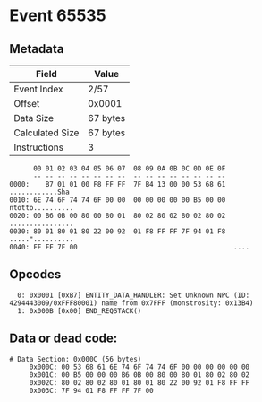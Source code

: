 # Event 65535

## Metadata

| Field           | Value    |
|-----------------|----------|
| Event Index     | 2/57     |
| Offset          | 0x0001   |
| Data Size       | 67 bytes |
| Calculated Size | 67 bytes |
| Instructions    | 3        |

```
      00 01 02 03 04 05 06 07  08 09 0A 0B 0C 0D 0E 0F
      -- -- -- -- -- -- -- --  -- -- -- -- -- -- -- --
0000:    B7 01 01 00 F8 FF FF  7F B4 13 00 00 53 68 61   ............Sha
0010: 6E 74 6F 74 74 6F 00 00  00 00 00 00 00 B5 00 00  ntotto..........
0020: 00 B6 0B 00 80 00 80 01  80 02 80 02 80 02 80 02  ................
0030: 80 01 80 01 80 22 00 92  01 F8 FF FF 7F 94 01 F8  ....."..........
0040: FF FF 7F 00                                       ....            
```

## Opcodes

```
  0: 0x0001 [0xB7] ENTITY_DATA_HANDLER: Set Unknown NPC (ID: 4294443009/0xFFF80001) name from 0x7FFF (monstrosity: 0x13B4)
  1: 0x000B [0x00] END_REQSTACK()
```

## Data or dead code:

```
# Data Section: 0x000C (56 bytes)
     0x000C: 00 53 68 61 6E 74 6F 74 74 6F 00 00 00 00 00 00
     0x001C: 00 B5 00 00 00 B6 0B 00 80 00 80 01 80 02 80 02
     0x002C: 80 02 80 02 80 01 80 01 80 22 00 92 01 F8 FF FF
     0x003C: 7F 94 01 F8 FF FF 7F 00
```